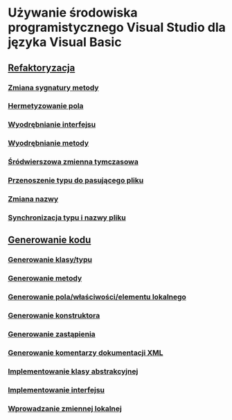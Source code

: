 # Używanie środowiska programistycznego Visual Studio dla języka Visual Basic
## [Refaktoryzacja](refactoring-vb.md)
### [Zmiana sygnatury metody](refactoring/change-method-signature.md)
### [Hermetyzowanie pola](refactoring/encapsulate-field.md)
### [Wyodrębnianie interfejsu](refactoring/extract-interface.md)
### [Wyodrębnianie metody](refactoring/extract-method.md)
### [Śródwierszowa zmienna tymczasowa](refactoring/inline-temporary-variable.md)
### [Przenoszenie typu do pasującego pliku](refactoring/move-type-to-matching-file.md)
### [Zmiana nazwy](refactoring/rename.md)
### [Synchronizacja typu i nazwy pliku](refactoring/sync-type-and-file.md)
## [Generowanie kodu](code-generation-vb.md)
### [Generowanie klasy/typu](code-generation/generate-class-type.md)
### [Generowanie metody](code-generation/generate-method.md)
### [Generowanie pola/właściwości/elementu lokalnego](code-generation/generate-field-property-local.md)
### [Generowanie konstruktora](code-generation/generate-constructor.md)
### [Generowanie zastąpienia](code-generation/generate-override.md)
### [Generowanie komentarzy dokumentacji XML](code-generation/generate-xml-documentation-comments.md)
### [Implementowanie klasy abstrakcyjnej](code-generation/implement-abstract-class.md)
### [Implementowanie interfejsu](code-generation/implement-interface.md)
### [Wprowadzanie zmiennej lokalnej](code-generation/introduce-local-variable.md)